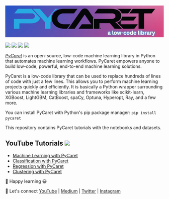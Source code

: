 ![](https://github.com/TirendazAcademy/Machine-Learning-with-PyCaret/blob/main/Images/logo-tirendaz.png)

[![](https://img.shields.io/badge/Python-blue?&style=plastic&logo=python&logoColor=white)]()
[![](https://img.shields.io/badge/Pycaret-navy?style=plastic&logo=pycaret&logoColor=white)]()
[![](https://img.shields.io/badge/DataScience-green?&style=plastic&logo=datascience&logoColor=white)]()
[![](https://img.shields.io/badge/MachineLearning-FF6E31?&style=plastic&logo=machinelearning&logoColor=white)]()

[*PyCaret*](https://pycaret.org/) is an open-source, low-code machine learning library in Python that automates machine learning workflows. PyCaret empowers anyone to build low-code, powerful, end-to-end machine learning solutions.

PyCaret is a low-code library that can be used to replace hundreds of lines of code with just a few lines. This allows you to perform machine learning projects quickly and efficiently. It is basically a Python wrapper surrounding various machine learning libraries and frameworks like scikit-learn, XGBoost, LightGBM, CatBoost, spaCy, Optuna, Hyperopt, Ray, and a few more.

You can install PyCaret with Python's pip package manager: `pip install pycaret`

This repository contains PyCaret tutorials with the notebooks and datasets.

## YouTube Tutorials [![](https://img.shields.io/badge/YouTube-FF0000?style=plastic&logo=youtube&logoColor=white)](https://www.youtube.com/playlist?list=PLbQRubTta6fcWFyjKtDyDPTwxC6t1HMEn)

- [Machine Learning with PyCaret](https://youtu.be/LEJlW6STeB0)
- [Classification with PyCaret](https://youtu.be/rIf4TNtMTtk)
- [Regression with PyCaret](https://youtu.be/nvZ08g7tHhE)
- [Clustering with PyCaret](https://youtu.be/wOzeFurDfQ0)

📌 Happy learning 😀 

🔗 Let's connect [YouTube](http://youtube.com/tirendazacademy) | [Medium](http://tirendazacademy.medium.com) | [Twitter](http://twitter.com/tirendazacademy) | [Instagram](https://www.instagram.com/tirendazacademy)
